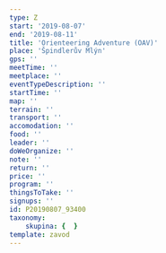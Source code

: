 ```yaml
---
type: Z
start: '2019-08-07'
end: '2019-08-11'
title: 'Orienteering Adventure (OAV)'
place: 'Špindlerův Mlýn'
gps: ''
meetTime: ''
meetplace: ''
eventTypeDescription: ''
startTime: ''
map: ''
terrain: ''
transport: ''
accomodation: ''
food: ''
leader: ''
doWeOrganize: ''
note: ''
return: ''
price: ''
program: ''
thingsToTake: ''
signups: ''
id: P20190807_93400
taxonomy:
    skupina: {  }
template: zavod
---
```

